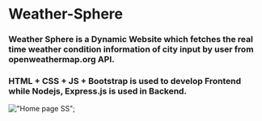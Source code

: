 # Weather-Sphere
### Weather Sphere is a Dynamic Website which fetches the real time weather condition information of city input by user from openweathermap.org API.
### HTML + CSS + JS + Bootstrap is used to develop Frontend while Nodejs, Express.js is used in Backend.

<!-- ![alt text](https://github.com/[DeepakSharma72]/[Weather_Sphere]/blob/[main]/homepage.jpg?raw=true) -->

!["Home page SS"](https://github.com/DeepakSharma72/Weather_Sphere/blob/main/homepage.jpg);